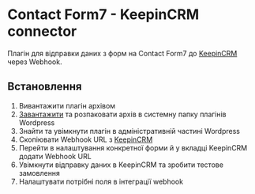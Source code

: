 # Contact Form7 - KeepinCRM connector

Плагін для відправки даних з форм на Contact Form7 до [KeepinCRM](https://bit.ly/3KCbyDR) через Webhook.

## Встановлення
1. Вивантажити плагін архівом
2. [Завантажити](https://github.com/KeepinCRM/keepincrm-cf7/archive/refs/heads/master.zip) та розпаковати архів в системну папку плагінів Wordpress
3. Знайти та увімкнути плагін в адміністративній частині Wordpress
4. Скопіювати Webhook URL з [KeepinCRM](https://bit.ly/3KCbyDR)
5. Перейти в налаштування конкретної форми й у вкладці KeepinCRM додати Webhook URL
6. Увімкнути відправку даних в KeepinCRM та зробити тестове замовлення
7. Налаштувати потрібні поля в інтеграції webhook
